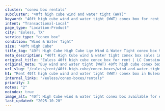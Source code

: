 ```yaml
---
cluster: "conex box rentals"
subcluster: "40ft high cube wind and water tight (WWT)"
keyword: "40ft high cube wind and water tight (WWT) conex box for rent Euless, TX"
intent: "Transactional-Local"
page_type: "Location-Product"
city: "Euless, TX"
service_type: "conex box"
condition: "Wind & Water Tight"
size: "40ft High Cube"
title_tag: "40ft High Cube High Cube Lqv Wind & Water Tight conex box Sales in Euless | LC Container"
meta_description: "40ft High Cube wind & water tight conex box sales in Euless. High cube containers with extra height. Fast delivery, competitive pricing. Serving conex boxes area. Quote ID: 9U2. Call (214) 524-4168 for your free quote today."
original_title: "Euless 40ft high cube conex box for rent | LC Container"
original_meta: "Buy wind and water tight (WWT) 40ft high cube conex box rent with local delivery in Euless, TX. LC Container — local Since 2003. Request a fast quote today."
url_slug: "/euless/rent/40ft-high-cube/conex-boxes/wind-and-water-tight-wwt"
h1: "Rent 40ft high cube wind and water tight (WWT) conex box in Euless"
internal_links: "/euless/conex-boxes/rentals"
priority: 3
notes: "2"
noindex: true
image_alt: "40ft High Cube wind & water tight conex box available for delivery in Euless"
last_updated: "2025-10-20"
---
```


<!-- TODO: Add unique city/inventory copy, images, and internal links here. -->
